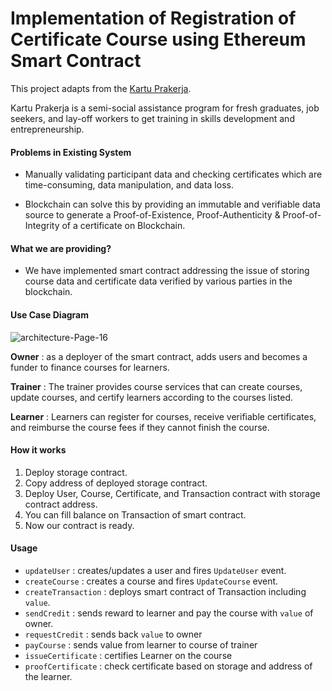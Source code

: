 # Implementation of Registration of Certificate Course using Ethereum Smart Contract

This project adapts from the [Kartu Prakerja](https://www.prakerja.go.id).

Kartu Prakerja is a semi-social assistance program for fresh graduates, job seekers, and lay-off workers to get training in skills development and entrepreneurship.

#### Problems in Existing System

- Manually validating participant data and checking certificates which are time-consuming, data manipulation, and data loss.

- Blockchain can solve this by providing an immutable and verifiable data source to generate a Proof-of-Existence, Proof-Authenticity & Proof-of-Integrity of a certificate on Blockchain.

#### What we are providing?

- We have implemented smart contract addressing the issue of storing course data and certificate data verified by various parties in the blockchain.

#### Use Case Diagram
![architecture-Page-16](https://user-images.githubusercontent.com/61679822/204191998-f672698d-8915-44da-8ab5-c90761f697df.png)


**Owner** : as a deployer of the smart contract, adds users and becomes a funder to finance courses for learners.

**Trainer** : The trainer provides course services that can create courses, update courses, and certify learners according to the courses listed.

**Learner** : Learners can register for courses, receive verifiable certificates, and reimburse the course fees if they cannot finish the course.

#### How it works

1. Deploy storage contract.
2. Copy address of deployed storage contract.
3. Deploy User, Course, Certificate, and Transaction contract with storage contract address.
4. You can fill balance on Transaction of smart contract.
5. Now our contract is ready.

#### Usage

- `updateUser` : creates/updates a user and fires `UpdateUser` event.
- `createCourse` : creates a course and fires `UpdateCourse` event.
- `createTransaction` : deploys smart contract of Transaction including `value`.
- `sendCredit` : sends reward to learner and pay the course with `value` of owner.
- `requestCredit` : sends back `value` to owner
- `payCourse` : sends value from learner to course of trainer
- `issueCertificate` : certifies Learner on the course
- `proofCertificate` : check certificate based on storage and address of the learner.
